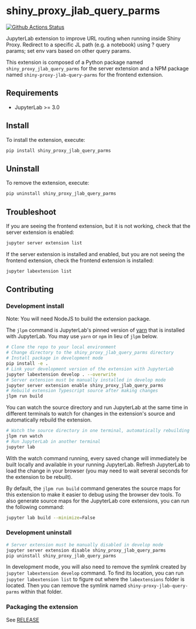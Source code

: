 # shiny_proxy_jlab_query_parms

[![Github Actions Status](https://github.com/ebi-metagenomics/notebooks/workflows/Build/badge.svg)](https://github.com/ebi-metagenomics/notebooks/actions/workflows/build.yml)

JupyterLab extension to improve URL routing when running inside Shiny Proxy. Redirect to a specific JL path (e.g. a notebook) using ? query params; set env vars based on other query params.


This extension is composed of a Python package named `shiny_proxy_jlab_query_parms`
for the server extension and a NPM package named `shiny-proxy-jlab-query-parms`
for the frontend extension.


## Requirements

* JupyterLab >= 3.0

## Install

To install the extension, execute:

```bash
pip install shiny_proxy_jlab_query_parms
```

## Uninstall

To remove the extension, execute:

```bash
pip uninstall shiny_proxy_jlab_query_parms
```


## Troubleshoot

If you are seeing the frontend extension, but it is not working, check
that the server extension is enabled:

```bash
jupyter server extension list
```

If the server extension is installed and enabled, but you are not seeing
the frontend extension, check the frontend extension is installed:

```bash
jupyter labextension list
```


## Contributing

### Development install

Note: You will need NodeJS to build the extension package.

The `jlpm` command is JupyterLab's pinned version of
[yarn](https://yarnpkg.com/) that is installed with JupyterLab. You may use
`yarn` or `npm` in lieu of `jlpm` below.

```bash
# Clone the repo to your local environment
# Change directory to the shiny_proxy_jlab_query_parms directory
# Install package in development mode
pip install -e .
# Link your development version of the extension with JupyterLab
jupyter labextension develop . --overwrite
# Server extension must be manually installed in develop mode
jupyter server extension enable shiny_proxy_jlab_query_parms
# Rebuild extension Typescript source after making changes
jlpm run build
```

You can watch the source directory and run JupyterLab at the same time in different terminals to watch for changes in the extension's source and automatically rebuild the extension.

```bash
# Watch the source directory in one terminal, automatically rebuilding when needed
jlpm run watch
# Run JupyterLab in another terminal
jupyter lab
```

With the watch command running, every saved change will immediately be built locally and available in your running JupyterLab. Refresh JupyterLab to load the change in your browser (you may need to wait several seconds for the extension to be rebuilt).

By default, the `jlpm run build` command generates the source maps for this extension to make it easier to debug using the browser dev tools. To also generate source maps for the JupyterLab core extensions, you can run the following command:

```bash
jupyter lab build --minimize=False
```

### Development uninstall

```bash
# Server extension must be manually disabled in develop mode
jupyter server extension disable shiny_proxy_jlab_query_parms
pip uninstall shiny_proxy_jlab_query_parms
```

In development mode, you will also need to remove the symlink created by `jupyter labextension develop`
command. To find its location, you can run `jupyter labextension list` to figure out where the `labextensions`
folder is located. Then you can remove the symlink named `shiny-proxy-jlab-query-parms` within that folder.

### Packaging the extension

See [RELEASE](RELEASE.md)
